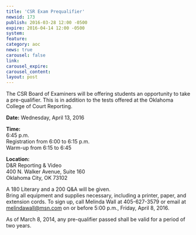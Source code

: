 ```yaml
---
title: 'CSR Exam Prequalifier'
newsid: 173
publish: 2016-03-28 12:00 -0500
expire: 2016-04-14 12:00 -0500
system: 
feature: 
category: aoc
news: true
carousel: false
link: 
carousel_expire: 
carousel_content: 
layout: post
---
```

<p>The CSR Board of Examiners will be offering students an opportunity to take a pre-qualifier. This is in addition to the tests offered at the Oklahoma College of Court Reporting.</p>
<p><strong>Date:</strong> Wednesday, April 13, 2016</p>
<p><strong>Time:</strong> <br>
6:45 p.m.<br>
Registration from 6:00 to 6:15 p.m.<br>
Warm-up from 6:15 to 6:45  
</p>
<p><strong>Location:</strong><br>
D&amp;R Reporting &amp; Video<br>
400 N. Walker Avenue, Suite 160<br>
Oklahoma City, OK 73102</p>
<p>A 180 Literary and a 200 Q&amp;A will be given. <br>
Bring all equipment and supplies necessary, including a printer, paper, and extension cords.
To sign up, call Melinda Wall at 405-627-3579 or email at <a href="mailto:melindawall@msn.com" target="_blank">melindawall@msn.com</a> on or before 5:00 p.m., Friday, April 8, 2016.</p>
<p>As of March 8, 2014, any pre-qualifier passed shall be valid for a period of two years.</p>